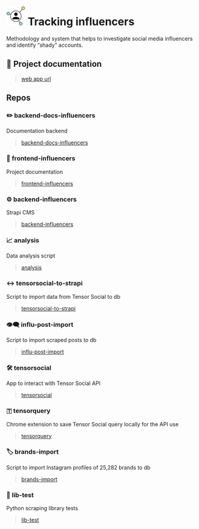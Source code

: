 # ![LOGO](https://github.com/jaifp-tracking-influencers/assets/raw/main/img/logo-50x50.png) Tracking influencers

Methodology and system that helps to investigate social media influencers and identify “shady” accounts.

## 📃 Project documentation

> [web app url](https://tracking-influencers.com/)

## Repos

### ✏️ backend-docs-influencers

Documentation backend

> [backend-docs-influencers](https://github.com/JournalismAI/tracking-influencers/backend-docs-influencers)

### 📸 frontend-influencers

Project documentation

> [frontend-influencers](https://github.com/JournalismAI/tracking-influencers/frontend-influencers)

### ⚙️ backend-influencers

Strapi CMS

> [backend-influencers](https://github.com/JournalismAI/tracking-influencers/backend-influencers)

### 📈 analysis

Data analysis script

> [analysis](https://github.com/JournalismAI/tracking-influencers/analysis)

### ↔️ tensorsocial-to-strapi

Script to import data from Tensor Social to db

> [tensorsocial-to-strapi](https://github.com/JournalismAI/tracking-influencers/tensorsocial-to-strapi)

### 👁️‍🗨️ influ-post-import

Script to import scraped posts to db

> [influ-post-import](https://github.com/JournalismAI/tracking-influencers/influ-post-import)

### 🛠️ tensorsocial

App to interact with Tensor Social API

> [tensorsocial](https://github.com/JournalismAI/tracking-influencers/tensorsocial)

### 🇹 tensorquery

Chrome extension to save Tensor Social query locally for the API use

> [tensorquery](https://github.com/JournalismAI/tracking-influencers/tensorquery)

### 🏷️ brands-import

Script to import Instagram profiles of 25,282 brands to db

> [brands-import](https://github.com/JournalismAI/tracking-influencers/brands-import)

### 🔎 lib-test

Python scraping library tests

> [lib-test](https://github.com/JournalismAI/tracking-influencers/lib-test)
